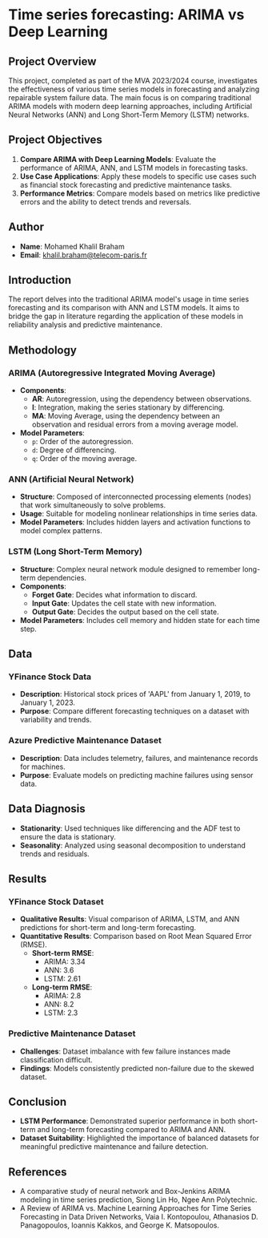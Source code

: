 # Time series forecasting: ARIMA vs Deep Learning

## Project Overview

This project, completed as part of the MVA 2023/2024 course, investigates the effectiveness of various time series models in forecasting and analyzing repairable system failure data. The main focus is on comparing traditional ARIMA models with modern deep learning approaches, including Artificial Neural Networks (ANN) and Long Short-Term Memory (LSTM) networks.

## Project Objectives

1. **Compare ARIMA with Deep Learning Models**: Evaluate the performance of ARIMA, ANN, and LSTM models in forecasting tasks.
2. **Use Case Applications**: Apply these models to specific use cases such as financial stock forecasting and predictive maintenance tasks.
3. **Performance Metrics**: Compare models based on metrics like predictive errors and the ability to detect trends and reversals.

## Author

- **Name**: Mohamed Khalil Braham
- **Email**: [khalil.braham@telecom-paris.fr](mailto:khalil.braham@telecom-paris.fr)

## Introduction

The report delves into the traditional ARIMA model's usage in time series forecasting and its comparison with ANN and LSTM models. It aims to bridge the gap in literature regarding the application of these models in reliability analysis and predictive maintenance.

## Methodology

### ARIMA (Autoregressive Integrated Moving Average)

- **Components**:
  - **AR**: Autoregression, using the dependency between observations.
  - **I**: Integration, making the series stationary by differencing.
  - **MA**: Moving Average, using the dependency between an observation and residual errors from a moving average model.
- **Model Parameters**:
  - `p`: Order of the autoregression.
  - `d`: Degree of differencing.
  - `q`: Order of the moving average.

### ANN (Artificial Neural Network)

- **Structure**: Composed of interconnected processing elements (nodes) that work simultaneously to solve problems.
- **Usage**: Suitable for modeling nonlinear relationships in time series data.
- **Model Parameters**: Includes hidden layers and activation functions to model complex patterns.

### LSTM (Long Short-Term Memory)

- **Structure**: Complex neural network module designed to remember long-term dependencies.
- **Components**:
  - **Forget Gate**: Decides what information to discard.
  - **Input Gate**: Updates the cell state with new information.
  - **Output Gate**: Decides the output based on the cell state.
- **Model Parameters**: Includes cell memory and hidden state for each time step.

## Data

### YFinance Stock Data

- **Description**: Historical stock prices of 'AAPL' from January 1, 2019, to January 1, 2023.
- **Purpose**: Compare different forecasting techniques on a dataset with variability and trends.

### Azure Predictive Maintenance Dataset

- **Description**: Data includes telemetry, failures, and maintenance records for machines.
- **Purpose**: Evaluate models on predicting machine failures using sensor data.

## Data Diagnosis

- **Stationarity**: Used techniques like differencing and the ADF test to ensure the data is stationary.
- **Seasonality**: Analyzed using seasonal decomposition to understand trends and residuals.

## Results

### YFinance Stock Dataset

- **Qualitative Results**: Visual comparison of ARIMA, LSTM, and ANN predictions for short-term and long-term forecasting.
- **Quantitative Results**: Comparison based on Root Mean Squared Error (RMSE).
  - **Short-term RMSE**: 
    - ARIMA: 3.34
    - ANN: 3.6
    - LSTM: 2.61
  - **Long-term RMSE**: 
    - ARIMA: 2.8
    - ANN: 8.2
    - LSTM: 2.3

### Predictive Maintenance Dataset

- **Challenges**: Dataset imbalance with few failure instances made classification difficult.
- **Findings**: Models consistently predicted non-failure due to the skewed dataset.

## Conclusion

- **LSTM Performance**: Demonstrated superior performance in both short-term and long-term forecasting compared to ARIMA and ANN.
- **Dataset Suitability**: Highlighted the importance of balanced datasets for meaningful predictive maintenance and failure detection.

## References

- A comparative study of neural network and Box-Jenkins ARIMA modeling in time series prediction, Siong Lin Ho, Ngee Ann Polytechnic.
- A Review of ARIMA vs. Machine Learning Approaches for Time Series Forecasting in Data Driven Networks, Vaia I. Kontopoulou, Athanasios D. Panagopoulos, Ioannis Kakkos, and George K. Matsopoulos.
